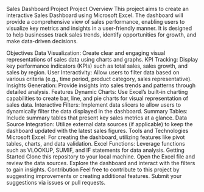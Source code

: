 Sales Dashboard Project
Project Overview
This project aims to create an interactive Sales Dashboard using Microsoft Excel. The dashboard will provide a comprehensive view of sales performance, enabling users to visualize key metrics and insights in a user-friendly manner. It is designed to help businesses track sales trends, identify opportunities for growth, and make data-driven decisions.

Objectives
Data Visualization: Create clear and engaging visual representations of sales data using charts and graphs.
KPI Tracking: Display key performance indicators (KPIs) such as total sales, sales growth, and sales by region.
User Interactivity: Allow users to filter data based on various criteria (e.g., time period, product category, sales representative).
Insights Generation: Provide insights into sales trends and patterns through detailed analysis.
Features
Dynamic Charts: Use Excel’s built-in charting capabilities to create bar, line, and pie charts for visual representation of sales data.
Interactive Filters: Implement data slicers to allow users to dynamically filter the data displayed in the dashboard.
Summary Tables: Include summary tables that present key sales metrics at a glance.
Data Source Integration: Utilize external data sources (if applicable) to keep the dashboard updated with the latest sales figures.
Tools and Technologies
Microsoft Excel: For creating the dashboard, utilizing features like pivot tables, charts, and data validation.
Excel Functions: Leverage functions such as VLOOKUP, SUMIF, and IF statements for data analysis.
Getting Started
Clone this repository to your local machine.
Open the Excel file and review the data sources.
Explore the dashboard and interact with the filters to gain insights.
Contribution
Feel free to contribute to this project by suggesting improvements or creating additional features. Submit your suggestions via issues or pull requests.

